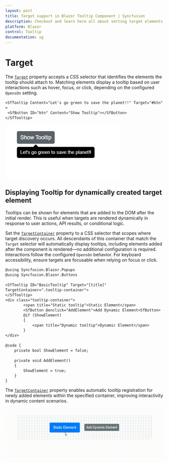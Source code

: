 ```yaml
---
layout: post
title: Target support in Blazor Tooltip Component | Syncfusion
description: Checkout and learn here all about setting target elements in the Syncfusion Blazor Tooltip component, and explore built-in support for displaying Tooltips on elements added dynamically after the initial render and more.
platform: Blazor
control: Tooltip
documentation: ug
---
```


# Target

The [`Target`](https://help.syncfusion.com/cr/blazor/Syncfusion.Blazor.Popups.SfTooltip.html#Syncfusion_Blazor_Popups_SfTooltip_Target) property accepts a CSS selector that identifies the elements the tooltip should attach to. Matching elements display a tooltip based on user interactions such as hover, focus, or click, depending on the configured `OpensOn` setting.

```cshtml
<SfTooltip Content="Let's go green to save the planet!!" Target="#btn" >
 <SfButton ID="btn" Content="Show Tooltip"></SfButton>
</SfTooltip>
```

![Blazor Tooltip Target](images/target.png)

## Displaying Tooltip for dynamically created target element

Tooltips can be shown for elements that are added to the DOM after the initial render. This is useful when targets are rendered dynamically in response to user actions, API results, or conditional logic.

Set the [`TargetContainer`](https://help.syncfusion.com/cr/blazor/Syncfusion.Blazor.Popups.SfTooltip.html#Syncfusion_Blazor_Popups_SfTooltip_TargetContainer) property to a CSS selector that scopes where target discovery occurs. All descendants of this container that match the `Target` selector will automatically display tooltips, including elements added after the component is rendered—no additional configuration is required. Interactions follow the configured `OpensOn` behavior. For keyboard accessibility, ensure targets are focusable when relying on focus or click.

```cshtml
@using Syncfusion.Blazor.Popups
@using Syncfusion.Blazor.Buttons

<SfTooltip ID="BasicTooltip" Target="[title]" TargetContainer=".tooltip-container">
</SfTooltip>
<div class="tooltip-container">
        <span title="Static tooltip">Static Element</span>
        <SfButton @onclick="AddElement">Add Dynamic Element<SfButton>
        @if (ShowElement)
        {
            <span title="Dynamic tooltip">Dynamic Element</span>
        }
</div>

@code {
    private bool ShowElement = false;
    
    private void AddElement()
    {
        ShowElement = true;
    }
}
```

The [`TargetContainer`](https://help.syncfusion.com/cr/blazor/Syncfusion.Blazor.Popups.SfTooltip.html#Syncfusion_Blazor_Popups_SfTooltip_TargetContainer) property enables automatic tooltip registration for newly added elements within the specified container, improving interactivity in dynamic content scenarios.

![Blazor Tooltip showing on elements added dynamically after render](images/dynamic-target.gif)